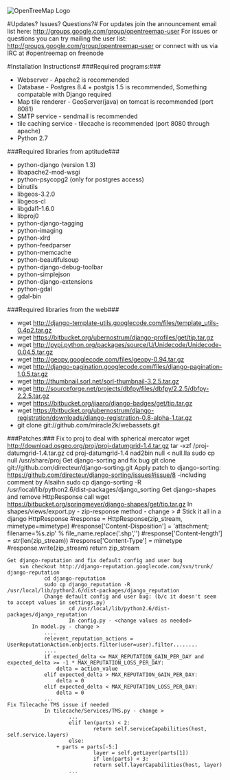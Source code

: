 ![OpenTreeMap Logo](https://github.com/azavea/OpenTreeMap/raw/master/static/images/Philadelphia/es/2011_opentreemap_trans.png)

#Updates? Issues? Questions?#
For updates join the announcement email list here: http://groups.google.com/group/opentreemap-user
For issues or questions you can try mailing the user list: http://groups.google.com/group/opentreemap-user or connect with us via IRC at #opentreemap on freenode

#Installation Instructions#
###Required programs:###
* Webserver - Apache2 is recommended
* Database - Postgres 8.4 + postgis 1.5 is recommended, Something compatable with Django required
* Map tile renderer - GeoServer(java) on tomcat is recommended (port 8081)
* SMTP service - sendmail is recommended
* tile caching service - tilecache is recommended (port 8080 through apache)
* Python 2.7

###Required libraries from aptitude###
* python-django (version 1.3)
* libapache2-mod-wsgi
* python-psycopg2 (only for postgres access)
* binutils
* libgeos-3.2.0
* libgeos-cl
* libgdal1-1.6.0
* libproj0
* python-django-tagging
* python-imaging
* python-xlrd
* python-feedparser
* python-memcache
* python-beautifulsoup
* python-django-debug-toolbar
* python-simplejson
* python-django-extensions
* python-gdal
* gdal-bin

###Required libraries from the web###
* wget http://django-template-utils.googlecode.com/files/template_utils-0.4p2.tar.gz
* wget https://bitbucket.org/ubernostrum/django-profiles/get/tip.tar.gz
* wget http://pypi.python.org/packages/source/U/Unidecode/Unidecode-0.04.5.tar.gz
* wget http://geopy.googlecode.com/files/geopy-0.94.tar.gz
* wget http://django-pagination.googlecode.com/files/django-pagination-1.0.5.tar.gz
* wget http://thumbnail.sorl.net/sorl-thumbnail-3.2.5.tar.gz
* wget http://sourceforge.net/projects/dbfpy/files/dbfpy/2.2.5/dbfpy-2.2.5.tar.gz
* wget https://bitbucket.org/jiaaro/django-badges/get/tip.tar.gz
* wget https://bitbucket.org/ubernostrum/django-registration/downloads/django-registration-0.8-alpha-1.tar.gz
* git clone git://github.com/miracle2k/webassets.git

###Patches:###
    Fix to proj to deal with spherical mercator
        wget http://download.osgeo.org/proj/proj-datumgrid-1.4.tar.gz
        tar -xzf /proj-datumgrid-1.4.tar.gz
        cd proj-datumgrid-1.4
        nad2bin null < null.lla
                                sudo cp null /usr/share/proj
    Get django-sorting and fix bug
        git clone git://github.com/directeur/django-sorting.git
				Apply patch to django-sorting:
            https://github.com/directeur/django-sorting/issues#issue/8
						-including comment by Alsaihn
				sudo cp django-sorting -R /usr/local/lib/python2.6/dist-packages/django_sorting
    Get django-shapes and remove HttpResponse call
        wget https://bitbucket.org/springmeyer/django-shapes/get/tip.tar.gz
        In shapes/views/export.py - zip-response method - change >
            # Stick it all in a django HttpResponse
            #response = HttpResponse(zip_stream, mimetype=mimetype)
            #response['Content-Disposition'] = 'attachment; filename=%s.zip' % file_name.replace('.shp','')
            #response['Content-length'] = str(len(zip_stream))
            #response['Content-Type'] = mimetype
            #response.write(zip_stream)
            return zip_stream
            
    Get django-reputation and fix default config and user bug
        svn checkout http://django-reputation.googlecode.com/svn/trunk/ django-reputation
				cd django-reputation
				sudo cp django_reputation -R /usr/local/lib/python2.6/dist-packages/django_reputation
				Change default config and user bug: (b/c it doesn't seem to accept values in settings.py)
						cd /usr/local/lib/python2.6/dist-packages/django_reputation
						In config.py - <change values as needed>
            In model.py - change >
                ....
                relevent_reputation_actions = UserReputationAction.onbjects.filter(user=user).filter........
                ....
                if expected_delta <= MAX_REPUTATION_GAIN_PER_DAY and expected_delta >= -1 * MAX_REPUTATION_LOSS_PER_DAY:
                    delta = action_value
                elif expected_delta > MAX_REPUTATION_GAIN_PER_DAY:
                    delta = 0
                elif expected_delta < MAX_REPUTATION_LOSS_PER_DAY:
                    delta = 0
                ...
    Fix Tilecache TMS issue if needed
				In tilecache/Services/TMS.py - change >
						...
						elif len(parts) < 2:
								return self.serviceCapabilities(host, self.service.layers)
						else:
					+ parts = parts[-5:]
								layer = self.getLayer(parts[1])
								if len(parts) < 3:
								return self.layerCapabilities(host, layer)
						...
